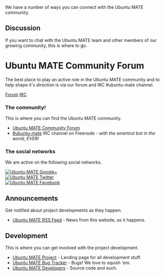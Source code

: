 <!-- 
.. title: Community
.. slug: community
.. date: 2014-06-10 23:01:09 UTC
.. tags: Ubuntu,MATE,community,Google+,Twitter,Launchpad
.. link: 
.. description: 
.. type: text
-->

We have a number of ways you can connect with the Ubuntu MATE community.

## Discussion

If you want to chat with the Ubuntu MATE team and other members of our
growing community, this is where to go.

<div class="bs-component">
    <div class="jumbotron">
        <h1>Ubuntu MATE Community Forum</h1>
        <p>The best place to play an active role in the Ubuntu MATE community and to help shape it's direction
        is via our forum and IRC #ubuntu-mate channel.</p>
        <a href="https://ubuntu-mate.community" class="btn btn-primary btn-lg">Forum</a>&nbsp;<a href="/irc/" class="btn btn-primary btn-lg">IRC</a>
    </div>
</div>

### The community!

This is where you can find the Ubuntu MATE community.

  * [Ubuntu MATE Community Forum](https://ubuntu-mate.community/)
  * [#ubuntu-mate](/irc/) IRC channel on Freenode - *with the smartest bot in the world, EVER!*

### The social networks

We are active on the following social networks.

<div class="row">
  <div class="col-lg-4">
    <div class="well bs-component">
    <a class="social-icon" href="https://plus.google.com/communities/108331279007926658904" title="Ubuntu MATE Google+"><img class="centered" src="/assets/img/google_circle_gray.png" alt="Ubuntu MATE Google+"></a>
    </div>
  </div>
  <div class="col-lg-4">
    <div class="well bs-component">
    <a class="social-icon" href="https://twitter.com/ubuntu_mate" title="Ubuntu MATE Twitter"><img class="centered" src="/assets/img/twitter_circle_gray.png" alt="Ubuntu MATE Twitter"></a>
    </div>
  </div>
  <div class="col-lg-4">
    <div class="well bs-component">
    <a class="social-icon" href="https://www.facebook.com/UbuntuMATEedition/" title="Ubuntu MATE Facebook"><img class="centered" src="/assets/img/facebook_circle_gray.png" alt="Ubuntu MATE Facebook"></a>
    </div>
  </div>
</div>

## Announcements

Get notified about project developments as they happen.

  * [Ubuntu MATE RSS Feed](http://ubuntu-mate.net/rss.xml) - News from this website, as it happens.

## Development

This is where you can get involved with the project development.

  * [Ubuntu MATE Project](https://launchpad.net/ubuntu-mate) - Landing page for all development stuff.
  * [Ubuntu MATE Bug Tracker](https://bugs.launchpad.net/ubuntu-mate) - Bugs! We love to squish 'em.
  * [Ubuntu MATE Developers](https://launchpad.net/~ubuntu-mate-dev) - Source code and such.
